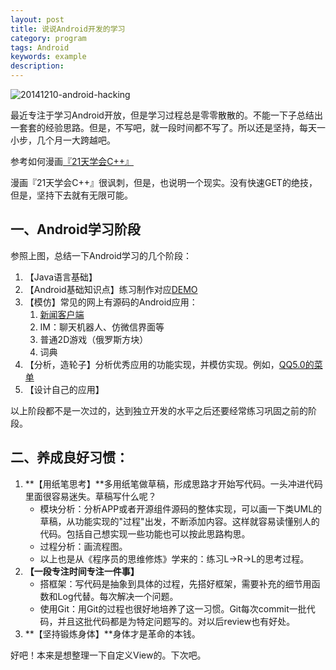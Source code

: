 ```yaml
---
layout: post
title: 说说Android开发的学习
category: program
tags: Android
keywords: example
description: 
---
```

![20141210-android-hacking](http://neosdong.github.io/img/20141210-android-hacking)

最近专注于学习Android开放，但是学习过程总是零零散散的。不能一下子总结出一套套的经验思路。但是，不写吧，就一段时间都不写了。所以还是坚持，每天一小步，几个月一大跨越吧。

参考如何漫画[『21天学会C++』](http://ww2.sinaimg.cn/bmiddle/795bf814jw1em7a53e009j20yi6qkqm0.jpg)

漫画『21天学会C++』很讽刺，但是，也说明一个现实。没有快速GET的绝技，但是，坚持下去就有无限可能。

## 一、Android学习阶段

参照上图，总结一下Android学习的几个阶段：

1. 【Java语言基础】
2. 【Android基础知识点】练习制作对应[DEMO](https://github.com/neosdong/Android-Training)
3. 【模仿】常见的网上有源码的Android应用：
	1. [新闻客户端](https://github.com/neosdong/DimensionNews)
	2. IM：聊天机器人、仿微信界面等
	3. 普通2D游戏（俄罗斯方块）
	4. 词典
4. 【分析，造轮子】分析优秀应用的功能实现，并模仿实现。例如，[QQ5.0的菜单](https://github.com/neosdong/Android-Training/tree/master/UI_QQ50_SlidingMenu)
5. 【设计自己的应用】

以上阶段都不是一次过的，达到独立开发的水平之后还要经常练习巩固之前的阶段。

## 二、养成良好习惯：

1. **【用纸笔思考】**多用纸笔做草稿，形成思路才开始写代码。一头冲进代码里面很容易迷失。草稿写什么呢？
	* 模块分析：分析APP或者开源组件源码的整体实现，可以画一下类UML的草稿，从功能实现的"过程"出发，不断添加内容。这样就容易读懂别人的代码。包括自己想实现一些功能也可以按此思路构思。
	* 过程分析：画流程图。
	* 以上也是从《程序员的思维修炼》学来的：练习L->R->L的思考过程。
2. **【一段专注时间专注一件事】**
	* 搭框架：写代码是抽象到具体的过程，先搭好框架，需要补充的细节用函数和Log代替。每次解决一个问题。
	* 使用Git：用Git的过程也很好地培养了这一习惯。Git每次commit一批代码，并且这批代码都是为特定问题写的。对以后review也有好处。
3. **【坚持锻炼身体】**身体才是革命的本钱。
 
好吧！本来是想整理一下自定义View的。下次吧。